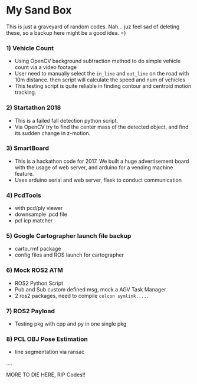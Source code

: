 # My Sand Box
This is just a graveyard of random codes. Nah... juz feel sad of deleting these, so a backup here might be a good idea. =)

### 1) Vehicle Count
- Using OpenCV background subtraction method to do simple vehicle count via a video footage
- User need to manually select the `in_line` and `out_line` on the road with 10m distance. then script will calculate the speed and num of vehicles
- This testing script is quite reliable in finding contour and centroid motion tracking.

### 2) Startathon 2018
- This is a failed fall detection python script. 
- Via OpenCV try to find the center mass of the detected object, and find its sudden change in z-motion.

### 3) SmartBoard
- This is a hackathon code for 2017. We built a huge advertisement board with the usage of web server, and arduino for a vending machine feature.
- Uses arduino serial and web server, flask to conduct communication

### 4) PcdTools
- with pcd/ply viewer
- downsample .pcd file
- pcl icp matcher

### 5) Google Cartographer launch file backup
- carto_rmf package
- config files and ROS launch for cartographer


### 6) Mock ROS2 ATM
- ROS2 Python Script 
- Pub and Sub custom defined msg, mock a AGV Task Manager
- 2 ros2 packages, need to compile `colcon symlink.....`


### 7) ROS2 Payload
- Testing pkg with cpp and py in one single pkg


### 8) PCL OBJ Pose Estimation
- line segmentation via ransac

....


MORE TO DIE HERE, RIP Codes!!
